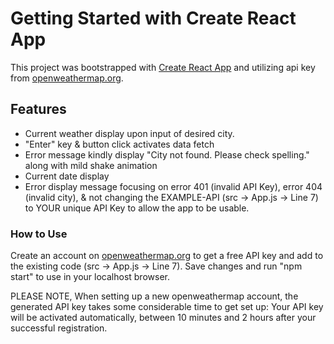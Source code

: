 # Getting Started with Create React App

This project was bootstrapped with [Create React App](https://github.com/facebook/create-react-app) and utilizing api key from [openweathermap.org](https://openweathermap.org/). 

## Features

- Current weather display upon input of desired city.
- "Enter" key & button click activates data fetch
- Error message kindly display "City not found. Please check spelling." along with mild shake animation
- Current date display
- Error display message focusing on error 401 (invalid API Key), error 404 (invalid city), & not changing the EXAMPLE-API (src -> App.js -> Line 7) to YOUR unique API Key to allow the app to be usable.

### How to Use

Create an account on [openweathermap.org](https://openweathermap.org/) to get a free API key and add to the existing code (src -> App.js -> Line 7). Save changes and run "npm start" to use in your localhost browser. 

PLEASE NOTE, When setting up a new openweathermap account, the generated API key takes some considerable time to get set up: Your API key will be activated automatically, between 10 minutes and 2 hours after your successful registration.
